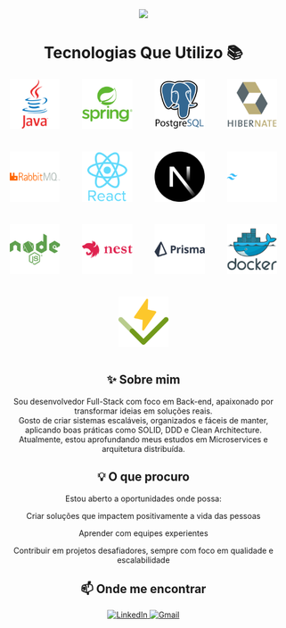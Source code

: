 <div align="center">
  <img src="https://readme-typing-svg.herokuapp.com?font=Fira+Code&size=32&duration=3000&pause=1000&color=F90000&width=600&lines=Oi,+eu+sou+o+Lucas.;Desenvolvedor+Full+Stack"/>
</div>

<div align="center">
  <h1>Tecnologias Que Utilizo 📚</h1>
</div>

<div align="center" style="display: flex; flex-wrap: wrap; justify-content: center; gap: 40px;">
  <img alt="Java" height="90" width="90" src="https://github.com/devicons/devicon/blob/master/icons/java/java-original-wordmark.svg"/>
  <img alt="Spring" height="90" width="90" src="https://github.com/devicons/devicon/blob/master/icons/spring/spring-original-wordmark.svg"/>
  <img alt="PostgreSQL" height="90" width="90" src="https://github.com/devicons/devicon/blob/master/icons/postgresql/postgresql-original-wordmark.svg"/>
  <img alt="Hibernate" height="90" width="90" src="https://github.com/devicons/devicon/blob/master/icons/hibernate/hibernate-original-wordmark.svg"/>
  <img alt="RabbitMQ" height="90" width="90" src="https://github.com/devicons/devicon/blob/master/icons/rabbitmq/rabbitmq-original-wordmark.svg"/>
  <img alt="React" height="90" width="90" src="https://github.com/devicons/devicon/blob/master/icons/react/react-original-wordmark.svg"/>
  <img alt="Next.js" height="90" width="90" src="https://github.com/devicons/devicon/blob/master/icons/nextjs/nextjs-original.svg"/>
  <img alt="TailwindCSS" height="90" width="90" src="https://github.com/devicons/devicon/blob/master/icons/tailwindcss/tailwindcss-original-wordmark.svg"/>
  <img alt="Node.js" height="90" width="90" src="https://github.com/devicons/devicon/blob/master/icons/nodejs/nodejs-plain-wordmark.svg"/>
  <img alt="NestJS" height="90" width="90" src="https://github.com/devicons/devicon/blob/master/icons/nestjs/nestjs-original-wordmark.svg"/>
  <img alt="Prisma" height="90" width="90" src="https://github.com/devicons/devicon/blob/master/icons/prisma/prisma-original-wordmark.svg"/>
  <img alt="Docker" height="90" width="90" src="https://github.com/devicons/devicon/blob/master/icons/docker/docker-original-wordmark.svg"/>
  <img alt="Vitest" height="90" width="90" src="https://github.com/devicons/devicon/blob/master/icons/vitest/vitest-original.svg"/>
</div>
<br>
<div align="center">
  <h2>✨ Sobre mim</h2>
  <p>
    Sou desenvolvedor Full-Stack com foco em Back-end, apaixonado por transformar ideias em soluções reais.<br/>
    Gosto de criar sistemas escaláveis, organizados e fáceis de manter, aplicando boas práticas como SOLID, DDD e Clean Architecture.<br/>
    Atualmente, estou aprofundando meus estudos em Microservices e arquitetura distribuída.
  </p>
</div>

<div align="center">
  <h2>💡 O que procuro</h2>
  <p>Estou aberto a oportunidades onde possa:</p>
  <p>Criar soluções que impactem positivamente a vida das pessoas</p>
  <p>Aprender com equipes experientes</p>
  <p>Contribuir em projetos desafiadores, sempre com foco em qualidade e escalabilidade</p>
</div>

<div align="center">
  <h2>📫 Onde me encontrar</h2>
  <a href="https://www.linkedin.com/in/lucas-navarro-a95595323/">
    <img src="https://img.shields.io/badge/LinkedIn-%230077B5?style=for-the-badge&logo=linkedin&logoColor=white" alt="LinkedIn"/>
  </a>
  <a href="mailto:lucasscquiavondev@gmail.com">
    <img src="https://img.shields.io/badge/Gmail-D14836?style=for-the-badge&logo=gmail&logoColor=white" alt="Gmail"/>
  </a>
</div>
